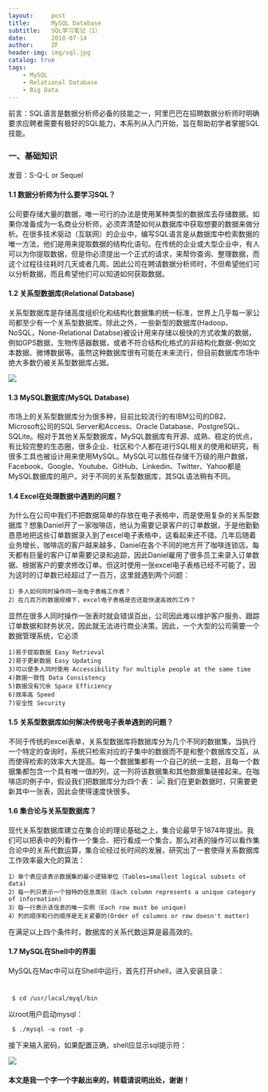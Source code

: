 ```yaml
---
layout:     post
title:      MySQL Database
subtitle:   SQL学习笔记（1）
date:       2018-07-14
author:     ZF
header-img: img/sql.jpg
catalog: true
tags:
    - MySQL
    - Relational Database
    - Big Data
--- 
```


前言：SQL语言是数据分析师必备的技能之一，阿里巴巴在招聘数据分析师时明确要求应聘者需要有极好的SQL能力，本系列从入门开始，旨在帮助初学者掌握SQL技能。


### 一、基础知识

发音：S-Q-L or Sequel

#### 1.1  数据分析师为什么要学习SQL？

公司要存储大量的数据，唯一可行的办法是使用某种类型的数据库去存储数据。如果你准备成为一名商业分析师，必须弄清楚如何从数据库中获取想要的数据来做分析。在很多技术驱动（互联网）的企业中，编写SQL语言是从数据库中检索数据的唯一方法，他们是用来提取数据的结构化语句。在传统的企业或大型企业中，有人可以为你提取数据，但是你必须提出一个正式的请求，来帮你查询、整理数据，而这个过程往往耗时几天或者几周。因此公司在聘请数据分析师时，不但希望他们可以分析数据，而且希望他们可以知道如何获取数据。

#### 1.2  关系型数据库(Relational Database)

关系型数据库是存储高度组织化和结构化数据集的统一标准，世界上几乎每一家公司都至少有一个关系型数据库。除此之外，一些新型的数据库(Hadoop、NoSQL，None-Relational Databse)被设计用来存储以极快的方式收集的数据，例如GPS数据，生物传感器数据，或者不符合结构化格式的非结构化数据-例如文本数据、微博数据等。虽然这种数据库很有可能在未来流行，但目前数据库市场中绝大多数仍被关系型数据库占据。

![](http://m.qpic.cn/psb?/V12j1VvP2SOs2p/cwjaBot60DZTL9lVyNhW7Wwq5qjfNfTx*K3.S36arsM!/b/dDABAAAAAAAA&bo=4AU4BAAAAAARB.k!&rf=viewer_4)

#### 1.3  MySQL数据库(MySQL Database)

市场上的关系型数据库分为很多种，目前比较流行的有IBM公司的DB2、Microsoft公司的SQL Server和Access、Oracle Database、PostgreSQL、SQLite。相对于其他关系型数据库，MySQL数据库有开源、成熟、稳定的优点，有比较完整的生态圈，很多企业、社区和个人都在进行SQL相关的使用和研究，有很多工具也被设计用来使用MySQL。MySQL可以胜任存储千万级的用户数据，Facebook、Google、Youtube、GitHub、Linkedin、Twitter、Yahoo都是MySQL数据库的用户。对于不同的关系型数据库，其SQL语法稍有不同。

#### 1.4  Excel在处理数据中遇到的问题？

为什么在公司中我们不把数据简单的存放在电子表格中，而是使用复杂的关系型数据库？想象Daniel开了一家咖啡店，他认为需要记录客户的订单数据，于是他勤勤恳恳地把这些订单数据录入到了excel电子表格中，这看起来还不错。几年后随着业务增长，咖啡店的客户越来越多，Daniel在各个不同的地方开了咖啡连锁店。每天都有巨量的客户订单需要记录和追踪，因此Daniel雇用了很多员工来录入订单数据、根据客户的要求修改订单。但这时使用一张excel电子表格已经不可能了，因为这时的订单数已经超过了一百万，这里就遇到两个问题：

    1）多人如何同时操作同一张电子表格工作表？
    2）在几百万的数据规模下，excel电子表格是否还能快速高效的工作？

显然在很多人同时操作一张表时就会错误百出，公司因此难以维护客户服务、跟踪订单数据和财务状况，因此就无法进行商业决策。因此，一个大型的公司需要一个数据管理系统，它必须

    1)易于提取数据 Easy Retrieval
    2)易于更新数据 Easy Updating 
    3)可以使多人同时使用 Accessibility for multiple people at the same time  
    4)数据一致性 Data Consistency 
    5)数据没有冗余 Space Efficiency 
    6)效率高 Speed 
    7)安全性 Security

#### 1.5  关系型数据库如何解决传统电子表单遇到的问题？

不同于传统的excel表单，关系型数据库将数据库分为几个不同的数据集，当执行一个特定的查询时，系统只检索对应的子集中的数据而不是和整个数据库交互，从而使得检索的效率大大提高。每一个数据集都有一个自己的统一主题，且每一个数据集都包含一个具有唯一值的列，这一列将该数据集和其他数据集链接起来。在咖啡店的例子中，假设我们把数据库分为四个表：
![](http://a4.qpic.cn/psb?/V12j1VvP2SOs2p/v.iU8*slBgI8.JQgx8bf.OGOXrVMMT7xYCdJIurrNjQ!/b/dEMBAAAAAAAA&ek=1&kp=1&pt=0&bo=jgc4BAAAAAARF5U!&tl=1&vuin=949511192&tm=1531710000&sce=60-2-2&rf=viewer_4)
我们在更新数据时，只需要更新其中一张表，因此会使得速度快很多。

#### 1.6  集合论与关系型数据库？

现代关系型数据库建立在集合论的理论基础之上，集合论最早于1874年提出。我们可以把表中的列看作一个集合、把行看成一个集合，那么对表的操作可以看作集合论中的关系代数运算，集合论经过长时间的发展，研究出了一套使得关系数据库工作效率最大化的算法：

    1）单个表应该表示数据集的最小逻辑单位（Tables=smallest logical subsets of data)
    2）每一列只表示一个独特的信息类别（Each column represents a unique category of information)
    3）每一行表示该信息的唯一实例（Each row must be unique)
    4）列的顺序和行的顺序是无关紧要的(Order of columns or row doesn't matter)
    
在满足以上四个条件时，数据库的关系代数运算是最高效的。

#### 1.7  MySQL在Shell中的界面

MySQL在Mac中可以在Shell中运行，首先打开shell，进入安装目录：
# 
     $ cd /usr/local/myql/bin
     
以root用户启动mysql：
     
     $ ./mysql -u root -p
     
接下来输入密码，如果配置正确，shell应显示sql提示符：

![](http://m.qpic.cn/psb?/V12j1VvP2SOs2p/zqX7Lg2puBeaJrm8*7d3JvNpE8Nq6bvkUIhXdmNM0RM!/b/dC4BAAAAAAAA&bo=OASFBAAAAAARF50!&rf=viewer_4)


#### 本文是我一个字一个字敲出来的，转载请说明出处，谢谢！

